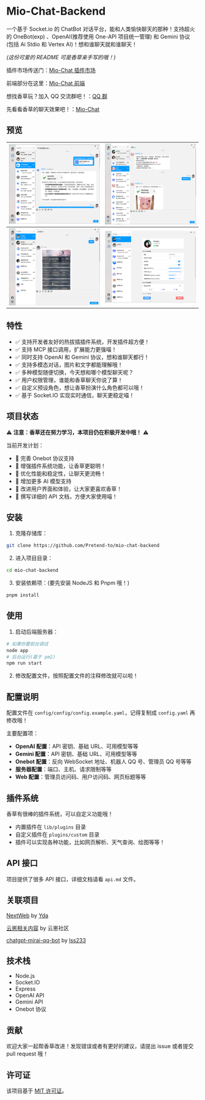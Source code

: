 # Mio-Chat-Backend

一个基于 Socket.io 的 ChatBot 对话平台，能和人类愉快聊天的那种！支持超火的 OneBot(exp) 、OpenAI(推荐使用 One-API 项目统一管理) 和 Gemini 协议 (包括 Ai Stdio 和 Vertex AI)！想和谁聊天就和谁聊天！

_(这份可爱的 README 可是香草亲手写的哦！)_

插件市场传送门：[Mio-Chat 插件市场](https://github.com/Pretend-to/awesome-miochat-plugins)

前端部分在这里：[Mio-Chat 前端](https://github.com/Pretend-to/mio-chat-frontend)

想找香草玩？加入 QQ 交流群吧！：[QQ 群](http://qm.qq.com/cgi-bin/qm/qr?_wv=1027&k=-r56TCEUfe5KAZXx3p256B2_cxMhAznC&authKey=6%2F7fyXh3AxdOsYmqqfxBaoKszlQzKKvI%2FahbRBpdKklWWJsyHUI0iyB7MoHQJ%2BqJ&noverify=0&group_code=798543340)

先看看香草的聊天效果吧！：[Mio-Chat](https://ai.krumio.com)

## 预览

| ![Mio-Chat](.github/preview/1.png) | ![Mio-Chat](.github/preview/2.png) |
| ---------------------------------- | ---------------------------------- |
| ![Mio-Chat](.github/preview/3.png) | ![Mio-Chat](.github/preview/4.png) |

## 特性

- ✅ 支持开发者友好的热拔插插件系统，开发插件超方便！
- ✅ 支持 MCP 接口调用，扩展能力更强喵！
- ✅ 同时支持 OpenAI 和 Gemini 协议，想和谁聊天都行！
- ✅ 支持多模态对话，图片和文字都能理解哦！
- ✅ 多种模型随便切换，今天想和哪个模型聊天呢？
- ✅ 用户权限管理，谁能和香草聊天你说了算！
- ✅ 自定义预设角色，想让香草扮演什么角色都可以哦！
- ✅ 基于 Socket.IO 实现实时通信，聊天更稳定喵！

## 项目状态

⚠️ **注意：香草还在努力学习，本项目仍在积极开发中哦！** ⚠️

当前开发计划：

- 🚧 完善 Onebot 协议支持
- 🚧 增强插件系统功能，让香草更聪明！
- 🚧 优化性能和稳定性，让聊天更流畅！
- 🚧 增加更多 AI 模型支持
- 🚧 改进用户界面和体验，让大家更喜欢香草！
- 🚧 撰写详细的 API 文档，方便大家使用喵！

## 安装

1.  克隆存储库：

```bash
git clone https://github.com/Pretend-to/mio-chat-backend
```

2.  进入项目目录：

```bash
cd mio-chat-backend
```

3.  安装依赖项：(要先安装 NodeJS 和 Pnpm 哦！)

```bash
pnpm install
```

## 使用

1.  启动后端服务器：

```bash
# 如果你要前台调试
node app
# 后台运行(基于 pm2)
npm run start
```

2.  修改配置文件，按照配置文件的注释修改就可以啦！

## 配置说明

配置文件在 `config/config/config.example.yaml`，记得复制成 `config.yaml` 再修改哦！

主要配置项：

- **OpenAI 配置**：API 密钥、基础 URL、可用模型等等
- **Gemini 配置**：API 密钥、基础 URL、可用模型等等
- **Onebot 配置**：反向 WebSocket 地址、机器人 QQ 号、管理员 QQ 号等等
- **服务器配置**：端口、主机、请求限制等等
- **Web 配置**：管理员访问码、用户访问码、网页标题等等

## 插件系统

香草有很棒的插件系统，可以自定义功能哦！

- 内置插件在 `lib/plugins` 目录
- 自定义插件在 `plugins/custom` 目录
- 插件可以实现各种功能，比如网页解析、天气查询、绘图等等！

## API 接口

项目提供了很多 API 接口，详细文档请看 `api.md` 文件。

## 关联项目

[NextWeb](https://github.com/ChatGPTNextWeb/ChatGPT-Next-Web) by [Yda](https://github.com/Yidadaa)

[云崽相关内容](https://gitee.com/yhArcadia/Yunzai-Bot-plugins-index) by 云崽社区

[chatgpt-mirai-qq-bot](https://github.com/lss233/chatgpt-mirai-qq-bot) by [lss233](https://github.com/lss233)

## 技术栈

- Node.js
- Socket.IO
- Express
- OpenAI API
- Gemini API
- Onebot 协议

## 贡献

欢迎大家一起帮香草改进！发现错误或者有更好的建议，请提出 issue 或者提交 pull request 哦！

## 许可证

该项目基于 [MIT 许可证](LICENSE)。
